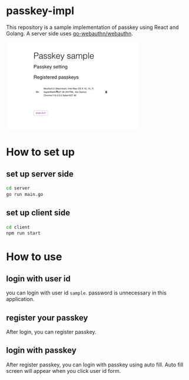 # passkey-impl
This repository is a sample implementation of passkey using React and Golang. A server side uses [go-webauthn/webauthn](https://github.com/go-webauthn/webauthn).

![](assets/demo.gif)

# How to set up
## set up server side
```bash
cd server
go run main.go
```

## set up client side
```bash
cd client
npm run start
```

# How to use
## login with user id
you can login with user id `sample`. password is unnecessary in this application.

## register your passkey
After login, you can register passkey.

## login with passkey
After register passkey, you can login with passkey using auto fill. Auto fill screen will appear when you click user id form.
